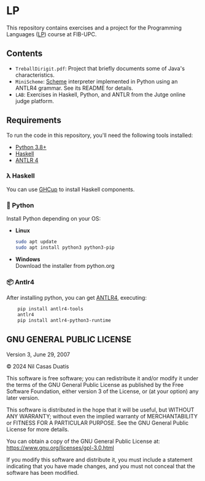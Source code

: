 # LP
This repository contains exercises and a project for the Programming Languages ([LP](https://www.fib.upc.edu/ca/estudis/graus/grau-en-enginyeria-informatica/pla-destudis/assignatures/LP)) course at FIB-UPC.

## Contents

- `TreballDirigit.pdf`: Project that briefly documents some of Java's characteristics.
- `MiniScheme`: [Scheme](https://www.scheme.org/) interpreter implemented in Python using an ANTLR4 grammar. See its README for details.
- `LAB`: Exercises in Haskell, Python, and ANTLR from the Jutge online judge platform.

## Requirements

To run the code in this repository, you'll need the following tools installed:

- [Python 3.8+](https://www.python.org/downloads/)
- [Haskell](https://www.haskell.org/)
- [ANTLR 4](https://www.antlr.org/)

### λ Haskell

 You can use [GHCup](https://www.haskell.org/ghcup/) to install Haskell components.

### 🐍 Python 

Install Python depending on your OS:

- **Linux**
  ```bash
  sudo apt update
  sudo apt install python3 python3-pip
  ```
- **Windows** </br>
  Download the installer from python.org

### 📦 Antlr4

After installing python, you can get [ANTLR4](https://www.antlr.org/about.html), executing:
```bash
    pip install antlr4-tools
    antlr4
    pip install antlr4-python3-runtime
```

## GNU GENERAL PUBLIC LICENSE  
Version 3, June 29, 2007

© 2024 Nil Casas Duatis

This software is free software; you can redistribute it and/or modify it under the terms of the GNU General Public License as published by the Free Software Foundation, either version 3 of the License, or (at your option) any later version.

This software is distributed in the hope that it will be useful, but WITHOUT ANY WARRANTY; without even the implied warranty of MERCHANTABILITY or FITNESS FOR A PARTICULAR PURPOSE. See the GNU General Public License for more details.

You can obtain a copy of the GNU General Public License at: https://www.gnu.org/licenses/gpl-3.0.html

If you modify this software and distribute it, you must include a statement indicating that you have made changes, and you must not conceal that the software has been modified.
